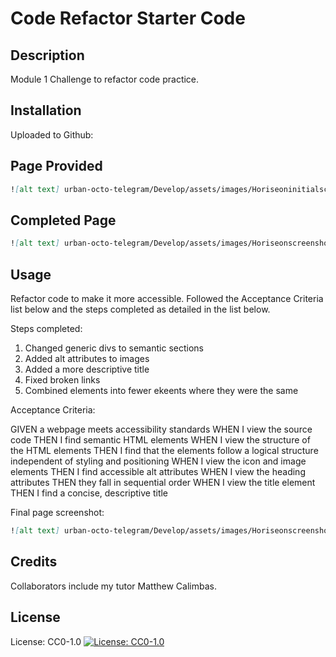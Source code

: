 # Code Refactor Starter Code

## Description

Module 1 Challenge to refactor code practice.

## Installation

Uploaded to Github:

## Page Provided

```md
![alt text] urban-octo-telegram/Develop/assets/images/Horiseoninitialscreenshot.jpg
```

## Completed Page

```md
![alt text] urban-octo-telegram/Develop/assets/images/Horiseonscreenshot.jpg
```

## Usage

Refactor code to make it more accessible. Followed the Acceptance Criteria list below and the steps completed as detailed in the list below.

Steps completed:

1. Changed generic divs to semantic sections
2. Added alt attributes to images
3. Added a more descriptive title
4. Fixed broken links
5. Combined elements into fewer ekeents where they were the same

Acceptance Criteria:

GIVEN a webpage meets accessibility standards
WHEN I view the source code
THEN I find semantic HTML elements
WHEN I view the structure of the HTML elements
THEN I find that the elements follow a logical structure independent of styling and positioning
WHEN I view the icon and image elements
THEN I find accessible alt attributes
WHEN I view the heading attributes
THEN they fall in sequential order
WHEN I view the title element
THEN I find a concise, descriptive title

Final page screenshot:

```md
![alt text] urban-octo-telegram/Develop/assets/images/Horiseonscreenshot.jpg
```

## Credits

Collaborators include my tutor Matthew Calimbas.

## License

License: CC0-1.0
[![License: CC0-1.0](https://licensebuttons.net/l/zero/1.0/80x15.png)](http://creativecommons.org/publicdomain/zero/1.0/)

```

```
